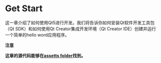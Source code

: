 # Get Start

这一章介绍了如何使用Qt5进行开发。我们将告诉你如何安装Qt软件开发工具包（Qt SDK）和如何使用Qt Creator集成开发环境（Qt Creator IDE）创建并运行一个简单的hello word应用程序。

**注意**

**这章的源代码能够在[assetts folder](http://qmlbook.org/assets)找到。**
